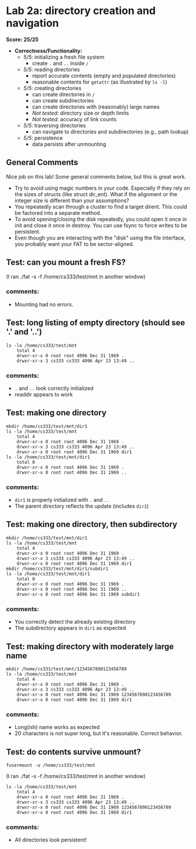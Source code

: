 # Lab 2a: directory creation and navigation
__Score: 25/25__

 * __Correctness/Functionality:__
   * _5/5_: initializing a fresh file system
     * create `.` and `..` inside `/`
   * _5/5_: reading directories
     * report accurate contents (empty and populated directories)
     * reasonable contents for `getattr` (as illustrated by `ls -l`)
   * _5/5_: creating directories
     * can create directories in `/`
     * can create subdirectories
     * can create directories with (reasonably) large names
     * _Not tested:_ directory size or depth limits
     * _Not tested:_ accuracy of link counts
   * _5/5_: traversing directories
     * can navigate to directories and subdirectories (e.g., path lookup)
   * _5/5_: persistence
     * data persists after unmounting

## General Comments
Nice job on this lab! Some general comments below, but this is great work.
 * Try to avoid using magic numbers in your code. Especially if they rely on the sizes of structs (like struct dir_ent). What if the alignment or the integer size is different than your assumptions?
 * You repeatedly scan through a cluster to find a target dirent. This could be factored into a separate method.
 * To avoid opening/closing the disk repeatedly, you could open it once in init and close it once in destroy. You can use fsync to force writes to be persistent.
 * Even though you are interacting with the "disk" using the file interface, you probably want your FAT to be sector-aligned.

## Test: can you mount a fresh FS?
(I ran ./fat -s -f /home/cs333/test/mnt in another window)

### comments:
  * Mounting had no errors.



## Test: long listing of empty directory (should see '.' and '..')
```
ls -la /home/cs333/test/mnt
	total 4
	drwxr-xr-x 0 root root 4096 Dec 31 1969 .
	drwxr-xr-x 3 cs333 cs333 4096 Apr 23 13:49 ..
```
### comments:
  * `.` and `..` look correctly initialized
  * readdir appears to work


## Test: making one directory
```
mkdir /home/cs333/test/mnt/dir1
ls -la /home/cs333/test/mnt
	total 4
	drwxr-xr-x 0 root root 4096 Dec 31 1969 .
	drwxr-xr-x 3 cs333 cs333 4096 Apr 23 13:49 ..
	drwxr-xr-x 0 root root 4096 Dec 31 1969 dir1
ls -la /home/cs333/test/mnt/dir1
	total 0
	drwxr-xr-x 0 root root 4096 Dec 31 1969 .
	drwxr-xr-x 0 root root 4096 Dec 31 1969 ..
```
### comments:
  * `dir1` is properly initialized with `.` and `..`
  * The parent directory reflects the update (includes `dir1`)



## Test: making one directory, then subdirectory
```
mkdir /home/cs333/test/mnt/dir1
ls -la /home/cs333/test/mnt
	total 4
	drwxr-xr-x 0 root root 4096 Dec 31 1969 .
	drwxr-xr-x 3 cs333 cs333 4096 Apr 23 13:49 ..
	drwxr-xr-x 0 root root 4096 Dec 31 1969 dir1
mkdir /home/cs333/test/mnt/dir1/subdir1
ls -la /home/cs333/test/mnt/dir1
	total 0
	drwxr-xr-x 0 root root 4096 Dec 31 1969 .
	drwxr-xr-x 0 root root 4096 Dec 31 1969 ..
	drwxr-xr-x 0 root root 4096 Dec 31 1969 subdir1
```
### comments:
  * You correctly detect the already existing directory
  * The subdirectory appears in `dir1` as expected



## Test: making directory with moderately large name
```
mkdir /home/cs333/test/mnt/1234567890123456789
ls -la /home/cs333/test/mnt
	total 4
	drwxr-xr-x 0 root root 4096 Dec 31 1969 .
	drwxr-xr-x 3 cs333 cs333 4096 Apr 23 13:49 ..
	drwxr-xr-x 0 root root 4096 Dec 31 1969 1234567890123456789
	drwxr-xr-x 0 root root 4096 Dec 31 1969 dir1
```
### comments:
  * Long(ish) name works as expected
  * 20 characters is not super long, but it's reasonable. Correct behavior.


## Test: do contents survive unmount?
```
fusermount -u /home/cs333/test/mnt
```

(I ran ./fat -s -f /home/cs333/test/mnt in another window)

```
ls -la /home/cs333/test/mnt
	total 4
	drwxr-xr-x 0 root root 4096 Dec 31 1969 .
	drwxr-xr-x 3 cs333 cs333 4096 Apr 23 13:49 ..
	drwxr-xr-x 0 root root 4096 Dec 31 1969 1234567890123456789
	drwxr-xr-x 0 root root 4096 Dec 31 1969 dir1
```
### comments:
  * All directories look persistent!


